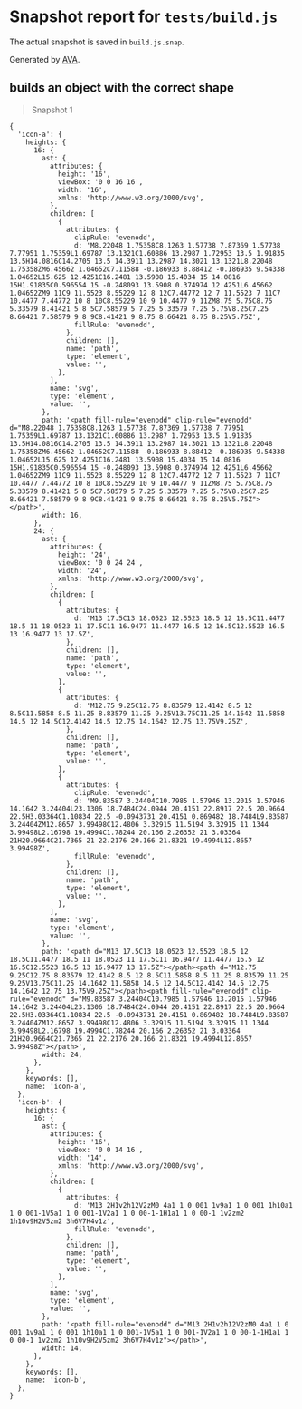 # Snapshot report for `tests/build.js`

The actual snapshot is saved in `build.js.snap`.

Generated by [AVA](https://avajs.dev).

## builds an object with the correct shape

> Snapshot 1

    {
      'icon-a': {
        heights: {
          16: {
            ast: {
              attributes: {
                height: '16',
                viewBox: '0 0 16 16',
                width: '16',
                xmlns: 'http://www.w3.org/2000/svg',
              },
              children: [
                {
                  attributes: {
                    clipRule: 'evenodd',
                    d: 'M8.22048 1.75358C8.1263 1.57738 7.87369 1.57738 7.77951 1.75359L1.69787 13.1321C1.60886 13.2987 1.72953 13.5 1.91835 13.5H14.0816C14.2705 13.5 14.3911 13.2987 14.3021 13.1321L8.22048 1.75358ZM6.45662 1.04652C7.11588 -0.186933 8.88412 -0.186935 9.54338 1.04652L15.625 12.4251C16.2481 13.5908 15.4034 15 14.0816 15H1.91835C0.596554 15 -0.248093 13.5908 0.374974 12.4251L6.45662 1.04652ZM9 11C9 11.5523 8.55229 12 8 12C7.44772 12 7 11.5523 7 11C7 10.4477 7.44772 10 8 10C8.55229 10 9 10.4477 9 11ZM8.75 5.75C8.75 5.33579 8.41421 5 8 5C7.58579 5 7.25 5.33579 7.25 5.75V8.25C7.25 8.66421 7.58579 9 8 9C8.41421 9 8.75 8.66421 8.75 8.25V5.75Z',
                    fillRule: 'evenodd',
                  },
                  children: [],
                  name: 'path',
                  type: 'element',
                  value: '',
                },
              ],
              name: 'svg',
              type: 'element',
              value: '',
            },
            path: '<path fill-rule="evenodd" clip-rule="evenodd" d="M8.22048 1.75358C8.1263 1.57738 7.87369 1.57738 7.77951 1.75359L1.69787 13.1321C1.60886 13.2987 1.72953 13.5 1.91835 13.5H14.0816C14.2705 13.5 14.3911 13.2987 14.3021 13.1321L8.22048 1.75358ZM6.45662 1.04652C7.11588 -0.186933 8.88412 -0.186935 9.54338 1.04652L15.625 12.4251C16.2481 13.5908 15.4034 15 14.0816 15H1.91835C0.596554 15 -0.248093 13.5908 0.374974 12.4251L6.45662 1.04652ZM9 11C9 11.5523 8.55229 12 8 12C7.44772 12 7 11.5523 7 11C7 10.4477 7.44772 10 8 10C8.55229 10 9 10.4477 9 11ZM8.75 5.75C8.75 5.33579 8.41421 5 8 5C7.58579 5 7.25 5.33579 7.25 5.75V8.25C7.25 8.66421 7.58579 9 8 9C8.41421 9 8.75 8.66421 8.75 8.25V5.75Z"></path>',
            width: 16,
          },
          24: {
            ast: {
              attributes: {
                height: '24',
                viewBox: '0 0 24 24',
                width: '24',
                xmlns: 'http://www.w3.org/2000/svg',
              },
              children: [
                {
                  attributes: {
                    d: 'M13 17.5C13 18.0523 12.5523 18.5 12 18.5C11.4477 18.5 11 18.0523 11 17.5C11 16.9477 11.4477 16.5 12 16.5C12.5523 16.5 13 16.9477 13 17.5Z',
                  },
                  children: [],
                  name: 'path',
                  type: 'element',
                  value: '',
                },
                {
                  attributes: {
                    d: 'M12.75 9.25C12.75 8.83579 12.4142 8.5 12 8.5C11.5858 8.5 11.25 8.83579 11.25 9.25V13.75C11.25 14.1642 11.5858 14.5 12 14.5C12.4142 14.5 12.75 14.1642 12.75 13.75V9.25Z',
                  },
                  children: [],
                  name: 'path',
                  type: 'element',
                  value: '',
                },
                {
                  attributes: {
                    clipRule: 'evenodd',
                    d: 'M9.83587 3.24404C10.7985 1.57946 13.2015 1.57946 14.1642 3.24404L23.1306 18.7484C24.0944 20.4151 22.8917 22.5 20.9664 22.5H3.03364C1.10834 22.5 -0.0943731 20.4151 0.869482 18.7484L9.83587 3.24404ZM12.8657 3.99498C12.4806 3.32915 11.5194 3.32915 11.1344 3.99498L2.16798 19.4994C1.78244 20.166 2.26352 21 3.03364 21H20.9664C21.7365 21 22.2176 20.166 21.8321 19.4994L12.8657 3.99498Z',
                    fillRule: 'evenodd',
                  },
                  children: [],
                  name: 'path',
                  type: 'element',
                  value: '',
                },
              ],
              name: 'svg',
              type: 'element',
              value: '',
            },
            path: '<path d="M13 17.5C13 18.0523 12.5523 18.5 12 18.5C11.4477 18.5 11 18.0523 11 17.5C11 16.9477 11.4477 16.5 12 16.5C12.5523 16.5 13 16.9477 13 17.5Z"></path><path d="M12.75 9.25C12.75 8.83579 12.4142 8.5 12 8.5C11.5858 8.5 11.25 8.83579 11.25 9.25V13.75C11.25 14.1642 11.5858 14.5 12 14.5C12.4142 14.5 12.75 14.1642 12.75 13.75V9.25Z"></path><path fill-rule="evenodd" clip-rule="evenodd" d="M9.83587 3.24404C10.7985 1.57946 13.2015 1.57946 14.1642 3.24404L23.1306 18.7484C24.0944 20.4151 22.8917 22.5 20.9664 22.5H3.03364C1.10834 22.5 -0.0943731 20.4151 0.869482 18.7484L9.83587 3.24404ZM12.8657 3.99498C12.4806 3.32915 11.5194 3.32915 11.1344 3.99498L2.16798 19.4994C1.78244 20.166 2.26352 21 3.03364 21H20.9664C21.7365 21 22.2176 20.166 21.8321 19.4994L12.8657 3.99498Z"></path>',
            width: 24,
          },
        },
        keywords: [],
        name: 'icon-a',
      },
      'icon-b': {
        heights: {
          16: {
            ast: {
              attributes: {
                height: '16',
                viewBox: '0 0 14 16',
                width: '14',
                xmlns: 'http://www.w3.org/2000/svg',
              },
              children: [
                {
                  attributes: {
                    d: 'M13 2H1v2h12V2zM0 4a1 1 0 001 1v9a1 1 0 001 1h10a1 1 0 001-1V5a1 1 0 001-1V2a1 1 0 00-1-1H1a1 1 0 00-1 1v2zm2 1h10v9H2V5zm2 3h6V7H4v1z',
                    fillRule: 'evenodd',
                  },
                  children: [],
                  name: 'path',
                  type: 'element',
                  value: '',
                },
              ],
              name: 'svg',
              type: 'element',
              value: '',
            },
            path: '<path fill-rule="evenodd" d="M13 2H1v2h12V2zM0 4a1 1 0 001 1v9a1 1 0 001 1h10a1 1 0 001-1V5a1 1 0 001-1V2a1 1 0 00-1-1H1a1 1 0 00-1 1v2zm2 1h10v9H2V5zm2 3h6V7H4v1z"></path>',
            width: 14,
          },
        },
        keywords: [],
        name: 'icon-b',
      },
    }
